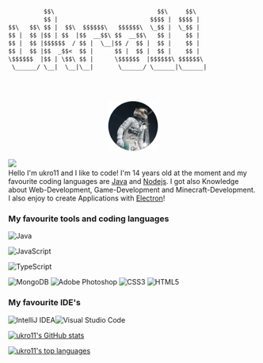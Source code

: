 ```


          $$\                             $$\     $$\   
          $$ |                          $$$$ |  $$$$ |  
$$\   $$\ $$ |  $$\  $$$$$$\   $$$$$$\  \_$$ |  \_$$ |  
$$ |  $$ |$$ | $$  |$$  __$$\ $$  __$$\   $$ |    $$ |  
$$ |  $$ |$$$$$$  / $$ |  \__|$$ /  $$ |  $$ |    $$ |  
$$ |  $$ |$$  _$$<  $$ |      $$ |  $$ |  $$ |    $$ |  
\$$$$$$  |$$ | \$$\ $$ |      \$$$$$$  |$$$$$$\ $$$$$$\ 
 \______/ \__|  \__|\__|       \______/ \______|\______|
                                                        
                                                        
                                                         
```

<p align="center"><img width="100" src="image.png"></p>

![](https://komarev.com/ghpvc/?username=ukro11) <br>
Hello I'm ukro11 and I like to code! I'm 14 years old at the moment and my favourite coding languages are [Java](https://www.java.com/de/) and [Nodejs](https://nodejs.org/en/). I got also Knowledge about Web-Development, Game-Development and Minecraft-Development. I also enjoy to create Applications with [Electron](https://www.electronjs.org/)! 

<h3 align="left">My favourite tools and coding languages</h3>
<p align="left"><img alt="Java" src="https://img.shields.io/badge/java-%23ED8B00.svg?style=for-the-badge&logo=java&logoColor=white"/></p>
<p align="left"><img alt="JavaScript" src="https://img.shields.io/badge/Javascript-ead41c.svg?style=for-the-badge&logo=javascript&logoColor=white"/></p>
<p align="left"><img alt="TypeScript" src="https://img.shields.io/badge/TypeScript-0068ba.svg?style=for-the-badge&logo=typescript&logoColor=white"/></p>
<img alt="MongoDB" src ="https://img.shields.io/badge/MongoDB-%234ea94b.svg?style=for-the-badge&logo=mongodb&logoColor=white"/>	
<img alt="Adobe Photoshop" src="https://img.shields.io/badge/adobephotoshop-%2331A8FF.svg?style=for-the-badge&logo=adobephotoshop&logoColor=white"/>
<img alt="CSS3" src="https://img.shields.io/badge/css3-%231572B6.svg?style=for-the-badge&logo=css3&logoColor=white"/>
<img alt="HTML5" src="https://img.shields.io/badge/html5-%23E34F26.svg?style=for-the-badge&logo=html5&logoColor=white"/>

<h3 align"left">My favourite IDE's</h3>
<p align="left" display="flex"><img alt="IntelliJ IDEA" src="https://img.shields.io/badge/IntelliJIDEA-000000.svg?style=for-the-badge&logo=intellij-idea&logoColor=white"/><img alt="Visual Studio Code" src="https://img.shields.io/badge/VisualStudioCode-0078d7.svg?style=for-the-badge&logo=visualstudiocode&logoColor=white"/></p>

[![ukro11's GitHub stats](https://github-readme-stats.vercel.app/api?username=ukro11&show_icons=true&theme=radical)](https://github.com/anuraghazra/github-readme-stats)

[![ukro11's top languages](https://github-readme-stats.vercel.app/api/top-langs/?username=ukro11&hide=rich%20text%20format&theme=radical)](https://github.com/anuraghazra/github-readme-stats)


